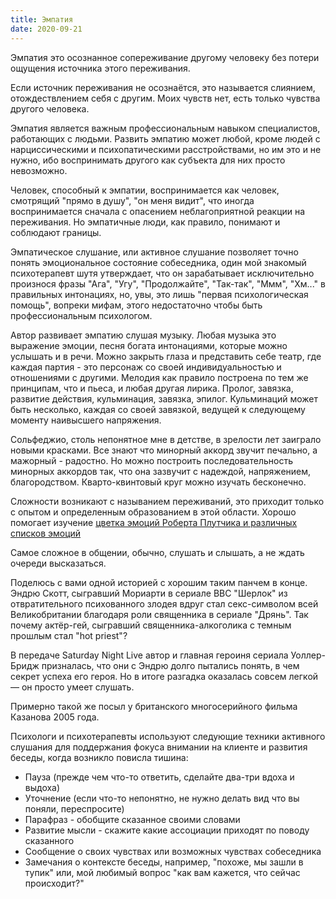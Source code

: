 ```yaml
---
title: Эмпатия
date: 2020-09-21
---
```

Эмпатия это осознанное сопереживание другому человеку без потери ощущения источника этого переживания.

Если источник переживания не осознаётся, это называется слиянием, отождествлением себя с другим. Моих чувств нет, есть только чувства другого человека.

Эмпатия является важным профессиональным навыком специалистов, работающих с людьми. Развить эмпатию может любой, кроме людей с нарциссическими и психопатическими расстройствами, но им это и не нужно, ибо воспринимать другого как субъекта для них просто невозможно.

Человек, способный к эмпатии, воспринимается как человек, смотрящий "прямо в душу", "он меня видит", что иногда воспринимается сначала с опасением неблагоприятной реакции на переживания. Но эмпатичные люди, как правило, понимают и соблюдают границы.

Эмпатическое слушание, или активное слушание позволяет точно понять эмоциональное состояние собеседника, один мой знакомый психотерапевт шутя утверждает, что он зарабатывает исключительно произнося фразы "Ага", "Угу", "Продолжайте", "Так-так", "Ммм", "Хм..." в правильных интонациях, но, увы, это лишь "первая психологическая помощь", вопреки мифам, этого недостаточно чтобы быть профессиональным психологом. 

Автор развивает эмпатию слушая музыку. Любая музыка это выражение эмоции, песня богата интонациями, которые можно услышать и в речи. Можно закрыть глаза и представить себе театр, где каждая партия - это персонаж со своей индивидуальностью и отношениями с другими. Мелодия как правило построена по тем же принципам, что и пьеса, и любая другая лирика. Пролог, завязка, развитие действия, кульминация, завязка, эпилог. Кульминаций может быть несколько, каждая со своей завязкой, ведущей к следующему моменту наивысшего напряжения. 

Сольфеджио, столь непонятное мне в детстве, в зрелости лет заиграло новыми красками. Все знают что минорный аккорд звучит печально, а мажорный - радостно. Но можно построить последовательность минорных аккордов так, что она зазвучит с надеждой, напряжением, благородством. Кварто-квинтовый круг можно изучать бесконечно.

Сложности возникают с называнием переживаний, это приходит только с опытом и определенным образованием в этой области. Хорошо помогает изучение [цветка эмоций Роберта Плутчика и различных списков эмоций](http://urokikino.ru/emotion_theory_1/)

Самое сложное в общении, обычно, слушать и слышать, а не ждать очереди высказаться. 

Поделюсь с вами одной историей с хорошим таким панчем в конце. Эндрю Скотт, сыгравший Мориарти в сериале BBC "Шерлок" из отвратительного психованного злодея вдруг стал секс-символом всей Великобритании благодаря роли священника в сериале "Дрянь". Так почему актёр-гей, сыгравший священника-алкоголика с темным прошлым стал "hot priest"?

В передаче Saturday Night Live автор и главная героиня сериала Уоллер-Бридж призналась, что они с Эндрю долго пытались понять, в чем секрет успеха его героя. Но в итоге разгадка оказалась совсем легкой — он просто умеет слушать.

Примерно такой же посыл у британского многосерийного фильма Казанова 2005 года.

Психологи и психотерапевты используют следующие техники активного слушания для поддержания фокуса внимании на клиенте и развития беседы, когда возникло повисла тишина:

- Пауза (прежде чем что-то ответить, сделайте два-три вдоха и выдоха)
- Уточнение (если что-то непонятно, не нужно делать вид что вы поняли, переспросите)
- Парафраз - обобщите сказанное своими словами
- Развитие мысли - скажите какие ассоциации приходят по поводу сказанного
- Сообщение о своих чувствах или возможных чувствах собеседника
- Замечания о контексте беседы, например, "похоже, мы зашли в тупик" или, мой любимый вопрос "как вам кажется, что сейчас происходит?"
